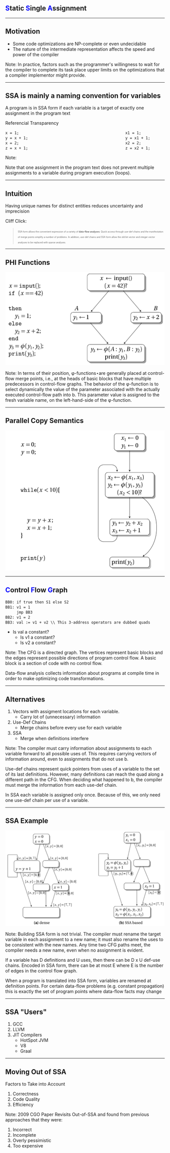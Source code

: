 ## <span style="color:blue">S</span>tatic <span style="color:blue">S</span>ingle <span style="color:blue">A</span>ssignment 

---

## Motivation <!-- .element: class="fragment" -->

- Some code optimizations are NP-complete or even undecidable <!-- .element: class="fragment" -->
- The nature of the intermediate representation affects the speed and power of the compiler <!-- .element: class="fragment" -->

Note: 
In practice, factors such as the programmer's willingness to wait for the compiler to complete its task place upper limits on the optimizations that a compiler implementor might provide.

---

## SSA is mainly a naming convention for variables

A program is in SSA form if each variable is a target of exactly one assignment in the program text <!-- .element: class="fragment" -->

Referencial Transparency <!-- .element: class="fragment" -->

``` 
x = 1;                                               x1 = 1;
y = x + 1;                                           y = x1 + 1;
x = 2;                                               x2 = 2;
z = x + 1;                                           z = x2 + 1;
```                     
<!-- .element: class="fragment" -->

Note: 

Note that one assignment in the program text does not prevent multiple assignments to a variable during program execution (loops). 

---

## Intuition

Having unique names for distinct entities reduces uncertainty and imprecision

Cliff Click: 
> <span style="font-size: 0.5em">SSA form allows the convenient expression of a variety of **data-flow analyses**. 
> Quick access through use-def chains and the manifestation of merge points simplify a number of
> problems. In addition, use-def chains and SSA form allow the old bit vector and integer
> vector analyses to be replaced with sparse analyses. </span>

---

## PHI Functions

![](Images/PhiExample.png) <!-- .element height="20%" width="85%" style="background:none; border:none; box-shadow:none;"-->

Note:
In terms of their position, φ-functions⋆are generally placed at control-flow merge points, i.e., at the heads of basic blocks that have multiple predecessors in control-flow graphs. The behavior of the φ-function is to select dynamically the value of the parameter associated with the actually executed control-flow path into b. This parameter value is assigned to the fresh variable name, on the left-hand-side of the φ-function.

---

## Parallel Copy Semantics

![](Images/ParallelCopy.png) <!-- .element height="20%" width="60%" style="background:none; border:none; box-shadow:none;"-->

---

## <span style="color:blue">C</span>ontrol <span style="color:blue">F</span>low <span style="color:blue">G</span>raph

```
BB0: if true then S1 else S2 
BB1: v1 = 1
     jmp BB3
BB2: v1 = 2
BB3: val := v1 + v2 \\ This 3-address operators are dubbed quads
```

* Is val a constant?
    - Is v1 a constant?
    - Is v2 a constant?


Note:
The CFG is a directed graph. The vertices represent basic blocks and the edges represent possible directions
of program control flow. A basic block is a section of code with no control flow.

Data-flow analysis collects information about programs at compile time in order to make optimizing code transformations.

---

## Alternatives

1. Vectors with assigment locations for each variable.
    - Carry lot of (unnecessary) information
2. Use-Def Chains
    - Merge chains before every use for each variable
3. SSA
    - Merge when definitions interfere 

Note: 
The compiler must carry information about assignments to each variable forward to all possible
uses of. This requires carrying vectors of information around, even to assignments that do not use b.

Use-def chains represent quick pointers from uses of a variable to the set of its last definitions.
However, many definitions can reach the quad along a different path in the CFG. 
When deciding what happened to b, the compiler must merge the information from each use-def chain.

In SSA each variable is assigned only once. Because of this, we only need one use-def chain per use of a variable. 

---

## SSA Example

![](Images/zeroAnalysis.png) <!-- .element height="20%" width="85%" -->

Note:
Building SSA form is not trivial. The compiler must rename the target variable
in each assignment to a new name; it must also rename the uses to be consistent with
the new names. Any time two CFG paths meet, the compiler needs a new name, even
when no assignment is evident. 

If a variable has D definitions and U uses, then there can be D x U def-use chains. 
Encoded in SSA form, there can be at most E where E is the number of
edges in the control flow graph. 

When a program is translated into SSA form, variables are renamed at definition points. For certain data-flow problems (e.g. constant propagation) this is exactly the set of program points where data-flow facts may change

---

## SSA "Users"
1. GCC
2. LLVM
3. JIT Compilers
    - HotSpot JVM
    - V8
    - Graal

---

## Moving Out of SSA

Factors to Take into Account

1. Correctness
2. Code Quality
3. Efficiency

Note: 2009 CGO Paper Revisits Out-of-SSA and found from previous approaches that they were:

1. Incorrect
2. Incomplete
3. Overly pessimistic
4. Too expensive